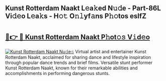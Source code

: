 ## Kunst Rotterdam Naakt L𝚎a𝚔ed N𝚞𝚍e - Part-86L Vi𝚍𝚎o L𝚎a𝚔s - H𝚘𝚝 O𝚗𝚕yf𝚊ns P𝚑𝚘tos eslfZ

# <h2><a href="http://kfcidta.oniu.top/?m=Kunst+Rotterdam+Naakt">🔗👉 🔴 Kunst Rotterdam Naakt P𝚑ot𝚘𝚜 V𝚒d𝚎o</a></h2>

[![Kunst Rotterdam Naakt Nu𝚍e𝚜](https://i.imgur.com/0qMVB7G.gif)](http://kfcidta.oniu.top/?m=Kunst+Rotterdam+Naakt)
Virtual artist and entertainer Kunst Rotterdam Naakt, acclaimed for sharing dance and lifestyle inspiration through popular dance trends and brief films. Versatile stunt performer Kunst Rotterdam Naakt, known for their remarkable abilities and accomplishments in performing dangerous stunts.  
